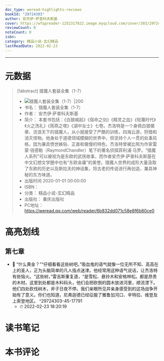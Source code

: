 ```yaml
---
doc_type: weread-highlights-reviews
bookId: "29724303"
author: 安杰伊·萨普科夫斯基
cover: https://wfqqreader-1252317822.image.myqcloud.com/cover/303/29724303/t7_29724303.jpg
reviewCount: 0
noteCount: 0
isbn: 
category: 精品小说-玄幻精品
lastReadDate: 2022-02-23
---
```


---
# 元数据
> [!abstract] 猎魔人套装全集（1-7）
> - ![ 猎魔人套装全集（1-7）|200](https://wfqqreader-1252317822.image.myqcloud.com/cover/303/29724303/t7_29724303.jpg)
> - 书名： 猎魔人套装全集（1-7）
> - 作者： 安杰伊·萨普科夫斯基
> - 简介： 本套书包括：《白狼崛起》《宿命之剑》《精灵之血》《轻蔑时代》《火之洗礼》《雨燕之塔》《湖中女士》七卷。杰洛特是一个身佩白狼徽章、流浪天下的猎魔人，从小就接受了严酷的训练，四海云游，狩猎和消灭怪物。他身处于道德领域模糊的世界中，但坚持个人一贯的处事风格，因为兼具愤世嫉俗、正直和傲慢的特色，杰洛特曾被比照为作家雷蒙·钱德勒（RaymondChandler）笔下的著名侦探菲利浦·马罗。“猎魔人系列”可以被视为是东欧的武侠故事，而作者安杰伊·萨普科夫斯基在中文幻想文学圈中也有“东欧金庸”的美誉。猎魔人世界的成形大量汲取了东欧的历史以及斯拉夫的神话集，将古老的传说进行再创造，兼具神秘的东方味道。
> - 出版时间 2020-01-01 00:00:00
> - ISBN： 
> - 分类： 精品小说-玄幻精品
> - 出版社： 重庆出版社
> - PC地址：https://weread.qq.com/web/reader/6b832dd071c58e8f6b80ce0

# 高亮划线

## 第七章


- 📌 “什么黄金？”“仔细看看这些树吧。”吸血鬼的语气就像一位无所不知、高高在上的圣人，正为头脑简单的凡人指点迷津。他经常用这种语气说话，让杰洛特有些恼火。“这些树，”雷吉斯重复道，“是雪松、悬铃木和安格林松。都是昂贵的木材。这里到处都是木料码头，他们会把砍倒的圆木放进河里，顺流漂下。他们四处砍伐树木，斧子日夜不停。我们亲眼所见并亲身感受到的这场战争开始有了意义。你们也知道，尼弗迦德已经征服了雅鲁加河口、辛特拉、维登及上索登地区。  ^29724303-45-17791
    - ⏱ 2022-02-23 18:20:19 
# 读书笔记

# 本书评论
